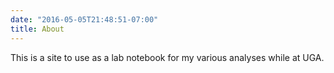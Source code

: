 ```yaml
---
date: "2016-05-05T21:48:51-07:00"
title: About
---
```


This is a site to use as a lab notebook for my various analyses while at UGA. 
